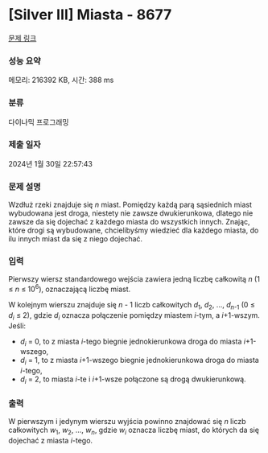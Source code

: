 # [Silver III] Miasta - 8677 

[문제 링크](https://www.acmicpc.net/problem/8677) 

### 성능 요약

메모리: 216392 KB, 시간: 388 ms

### 분류

다이나믹 프로그래밍

### 제출 일자

2024년 1월 30일 22:57:43

### 문제 설명

<p>Wzdłuż rzeki znajduje się <em>n</em> miast. Pomiędzy każdą parą sąsiednich miast wybudowana jest droga, niestety nie zawsze dwukierunkowa, dlatego nie zawsze da się dojechać z każdego miasta do wszystkich innych. Znając, które drogi są wybudowane, chcielibyśmy wiedzieć dla każdego miasta, do ilu innych miast da się z niego dojechać.</p>

### 입력 

 <p>Pierwszy wiersz standardowego wejścia zawiera jedną liczbę całkowitą <em>n</em> (1 ≤ <em>n</em> ≤ 10<sup>6</sup>), oznaczającą liczbę miast.</p>

<p>W kolejnym wierszu znajduje się <em>n</em> - 1 liczb całkowitych <em>d</em><sub>1</sub>, <em>d</em><sub>2</sub>, ..., <em>d</em><sub><em>n</em>-1</sub> (0 ≤ <em>d<sub>i</sub></em> ≤ 2), gdzie <em>d<sub>i</sub></em> oznacza połączenie pomiędzy miastem <em>i</em>-tym, a <em>i</em>+1-wszym. Jeśli:</p>

<ul>
	<li><em>d<sub>i</sub></em> = 0, to z miasta <em>i</em>-tego biegnie jednokierunkowa droga do miasta <em>i</em>+1-wszego,</li>
	<li><em>d<sub>i</sub></em> = 1, to z miasta <em>i</em>+1-wszego biegnie jednokierunkowa droga do miasta <em>i</em>-tego,</li>
	<li><em>d<sub>i</sub></em> = 2, to miasta <em>i</em>-te i <em>i</em>+1-wsze połączone są drogą dwukierunkową.</li>
</ul>

### 출력 

 <p>W pierwszym i jedynym wierszu wyjścia powinno znajdować się <em>n</em> liczb całkowitych <em>w</em><sub>1</sub>, <em>w</em><sub>2</sub>, ..., <em>w<sub>n</sub></em>, gdzie <em>w<sub>i</sub></em> oznacza liczbę miast, do których da się dojechać z miasta <em>i</em>-tego.</p>

